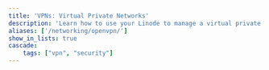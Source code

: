 ```yaml
---
title: 'VPNs: Virtual Private Networks'
description: 'Learn how to use your Linode to manage a virtual private network (VPN). These guides will help you get up and running quickly with OpenVPN solution on a variety of Linux distributions.'
aliases: ['/networking/openvpn/']
show_in_lists: true
cascade:
    tags: ["vpn", "security"]
---
```



